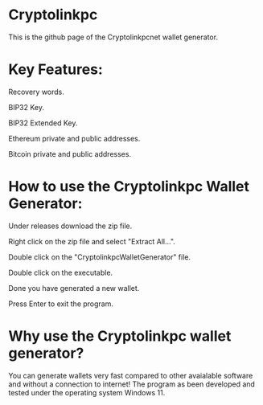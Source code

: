 # Cryptolinkpc

This is the github page of the Cryptolinkpcnet wallet generator.

# Key Features:

Recovery words.

BIP32 Key.

BIP32 Extended Key.

Ethereum private and public addresses.

Bitcoin private and public addresses.

# How to use the Cryptolinkpc Wallet Generator:

Under releases download the zip file.

Right click on the zip file and select "Extract All...".

Double click on the "CryptolinkpcWalletGenerator" file.

Double click on the executable.

Done you have generated a new wallet.

Press Enter to exit the program.

# Why use the Cryptolinkpc wallet generator?

You can generate wallets very fast compared to other avaialable software and without a connection to internet! The program as been developed and tested under the operating system Windows 11.

